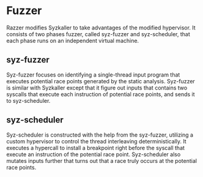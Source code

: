 # Fuzzer

Razzer modifies Syzkaller to take advantages of the modified
hypervisor. It consists of two phases fuzzer, called syz-fuzzer and
syz-scheduler, that each phase runs on an independent virtual machine.

## syz-fuzzer

Syz-fuzzer focuses on identifying a single-thread input program that
executes potential race points generated by the static analysis.
Syz-fuzzer is similar with Syzkaller except that it figure out inputs
that contains two syscalls that execute each instruction of potential
race points, and sends it to syz-scheduler.

## syz-scheduler

Syz-scheduler is constructed with the help from the syz-fuzzer,
utilizing a custom hypervisor to control the thread interleaving
deterministically. It executes a hypercall to install a breakpoint
right before the syscall that execute an instruction of the potential
race point. Syz-scheduler also mutates inputs further that turns out
that a race truly occurs at the potential race points.
